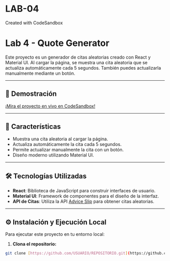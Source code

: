 # LAB-04
Created with CodeSandbox
# Lab 4 - Quote Generator  

Este proyecto es un generador de citas aleatorias creado con React y Material UI. Al cargar la página, se muestra una cita aleatoria que se actualiza automáticamente cada 5 segundos. También puedes actualizarla manualmente mediante un botón.  

---

## 🎥 Demostración  
[¡Mira el proyecto en vivo en CodeSandbox!](https://codesandbox.io/p/github/I-gabx-I/LAB-04/main?import=true&workspaceId=ws_WnPPTptF2eR1bQ4pKDx4MW)  

---

## 🚀 Características  
- Muestra una cita aleatoria al cargar la página.  
- Actualiza automáticamente la cita cada 5 segundos.  
- Permite actualizar manualmente la cita con un botón.  
- Diseño moderno utilizando Material UI.  

---

## 🛠️ Tecnologías Utilizadas  
- **React**: Biblioteca de JavaScript para construir interfaces de usuario.  
- **Material UI**: Framework de componentes para el diseño de la interfaz.  
- **API de Citas**: Utiliza la API [Advice Slip](https://api.adviceslip.com) para obtener citas aleatorias.  

---

## ⚙️ Instalación y Ejecución Local  

Para ejecutar este proyecto en tu entorno local:  

1. **Clona el repositorio:**  
```sh
git clone [https://github.com/USUARIO/REPOSITORIO.git](https://github.com/I-gabx-I/LAB-04)
